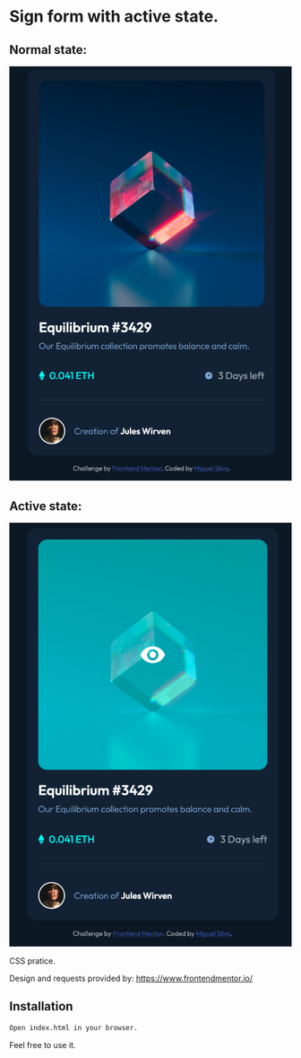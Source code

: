 # Sign form with active state.

## Normal state:
![alt text](./screen1.png)

## Active state:
![alt text](./screen2.png)


CSS pratice.

Design and requests provided by: https://www.frontendmentor.io/ 

## Installation


```bash
Open index.html in your browser.
```

Feel free to use it. 